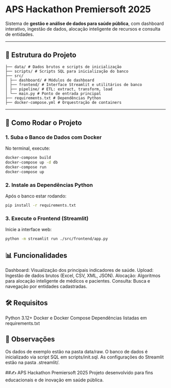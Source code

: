 # APS Hackathon Premiersoft 2025

Sistema de **gestão e análise de dados para saúde pública**, com dashboard interativo, ingestão de dados, alocação inteligente de recursos e consulta de entidades.

---

## 📂 Estrutura do Projeto
```
├── data/ # Dados brutos e scripts de inicialização
├── scripts/ # Scripts SQL para inicialização do banco
├── src/
│ ├── dashboard/ # Módulos de dashboard
│ ├── frontend/ # Interface Streamlit e utilitários de banco
│ ├── pipeline/ # ETL: extract, transform, load
│ └── main.py # Ponto de entrada principal
├── requirements.txt # Dependências Python
├── docker-compose.yml # Orquestração de containers
```

---

## 🚀 Como Rodar o Projeto

### 1. Suba o Banco de Dados com Docker
No terminal, execute:

```bash
docker-compose build
docker-compose up -d db
docker-compose run
docker-compose up
```
### 2. Instale as Dependências Python
Após o banco estar rodando:

```bash
pip install -r requirements.txt
```

### 3. Execute o Frontend (Streamlit)

Inicie a interface web:
```bash
python -m streamlit run ./src/frontend/app.py
```

## 📊 Funcionalidades

Dashboard: Visualização dos principais indicadores de saúde.
Upload: Ingestão de dados brutos (Excel, CSV, XML, JSON).
Alocação: Algoritmos para alocação inteligente de médicos e pacientes.
Consulta: Busca e navegação por entidades cadastradas.

## 🛠️ Requisitos

Python 3.12+
Docker e Docker Compose
Dependências listadas em requirements.txt

## 📌 Observações

Os dados de exemplo estão na pasta data/raw.
O banco de dados é inicializado via script SQL em scripts/init.sql.
As configurações do Streamlit estão na pasta .streamlit/.

##✍️ APS Hackathon Premiersoft 2025
Projeto desenvolvido para fins educacionais e de inovação em saúde pública.
